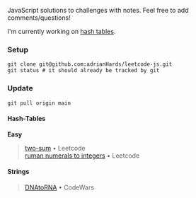 JavaScript solutions to challenges with notes. Feel free to add comments/questions!

I'm currently working on [hash tables](https://leetcode.com/tag/hash-table/).

### Setup

```
git clone git@github.com:adrianHards/leetcode-js.git
git status # it should already be tracked by git
```

### Update

```
git pull origin main
```

#### Hash-Tables
**Easy** <br>
>[two-sum](https://github.com/adrianHards/leetcode-js/blob/main/hash-tables/two-sum.js) • Leetcode <br>
>[ruman numerals to integers](https://github.com/adrianHards/leetcode-js/blob/main/hash-tables/roman-to-integer.js) • Leetcode

#### Strings
>[DNAtoRNA](https://github.com/adrianHards/challenges-js/blob/main/strings/DNAtoRNA.js) • CodeWars

